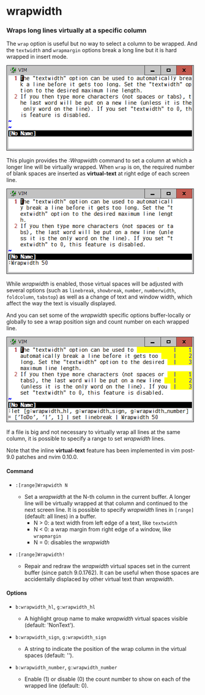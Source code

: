 # wrapwidth

### Wraps long lines virtually at a specific column

The `wrap` option is useful but no way to select a column to be wrapped. And
the `textwidth` and `wrapmargin` options break a long line but it is hard
wrapped in insert mode.

![sample0](sample0.png)

This plugin provides the *:Wrapwidth* command to set a column at which a
longer line will be virtually wrapped. When `wrap` is on, the required number
of blank spaces are inserted as **virtual-text** at right edge of each screen
line.

![sample1](sample1.png)

While *wrapwidth* is enabled, those virtual spaces will be adjusted with
several options (such as `linebreak`, `showbreak`, `number`, `numberwidth`,
`foldcolumn`, `tabstop`) as well as a change of text and window width, which
affect the way the text is visually displayed.

And you can set some of the *wrapwidth* specific options buffer-locally or
globally to see a wrap position sign and count number on each wrapped line.

![sample2](sample2.png)

If a file is big and not necessary to virtually wrap all lines at the same
column, it is possible to specify a range to set *wrapwidth* lines.

Note that the inline **virtual-text** feature has been implemented in vim
post-9.0 patches and nvim 0.10.0.

#### Command

* `:[range]Wrapwidth N`
  * Set a *wrapwidth* at the N-th column in the current buffer. A longer line
    will be virtually wrapped at that column and continued to the next screen
    line. It is possible to specify *wrapwidth* lines in `[range]` (default: all
    lines) in a buffer.
    - N > 0: a text width from left edge of a text, like `textwidth`
    - N < 0: a wrap margin from right edge of a window, like `wrapmargin`
    - N = 0: disables the *wrapwidth*

* `:[range]Wrapwidth!`
  * Repair and redraw the *wrapwidth* virtual spaces set in the current buffer
    (since patch 9.0.1762). It can be useful when those spaces are
    accidentally displaced by other virtual text than *wrapwidth*.

#### Options

* `b:wrapwidth_hl`, `g:wrapwidth_hl`
  * A highlight group name to make *wrapwidth* virtual spaces visible (default:
  'NonText').

* `b:wrapwidth_sign`, `g:wrapwidth_sign`
  * A string to indicate the position of the wrap column in the virtual spaces
    (default: '').

* `b:wrapwidth_number`, `g:wrapwidth_number`
  * Enable (1) or disable (0) the count number to show on each of the wrapped
    line (default: 0).
